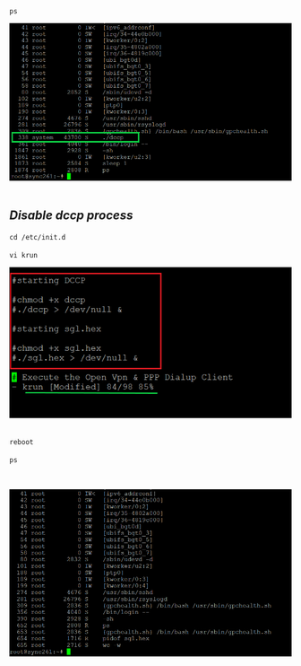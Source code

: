 ```
ps
```
<img src="https://github.com/Godson-Thomas/dccp/blob/master/d1.png" width="700">  <br><br>





## _Disable dccp process_



```
cd /etc/init.d

vi krun
```

<img src="https://github.com/Godson-Thomas/dccp/blob/master/d2.png" width="550">  <br><br>

```
reboot

ps
```

<br>

<img src="https://github.com/Godson-Thomas/dccp/blob/master/d3.PNG" width="700">  <br><br>